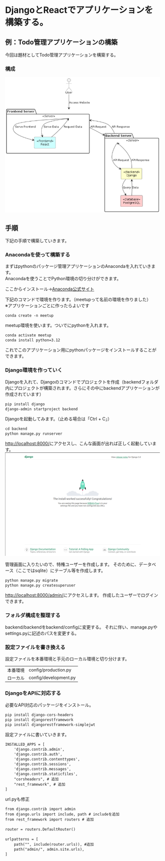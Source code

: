 # DjangoとReactでアプリケーションを構築する。
## 例：Todo管理アプリケーションの構築
今回は題材としてTodo管理アプリケーションを構築する。  

### 構成
![構成図](/out/PlantUML-images/application-composition/application-composition.png)

## 手順
下記の手順で構築していきます。

### Anacondaを使って構築する
まずはpythonのパッケージ管理アプリケーションのAnacondaを入れていきます。  
Anacondaを使うことでPython環境の切り分けができます。

ここからインストール→[Anaconda公式サイト](https://docs.anaconda.com/)  

下記のコマンドで環境を作ります。（meetupって名前の環境を作りました）   
※アプリケーションごとに作ったらよいです
```
conda create -n meetup
```

meetup環境を使います。ついでにpythonを入れます。
```
conda activate meetup
conda install python=3.12
```

これでこのアプリケーション用にpythonパッケージをインストールすることができます。

### Django環境を作っていく
Djangoを入れて、Djangoのコマンドでプロジェクトを作成（backendフォルダ内にプロジェクトが構築されます。さらにその中にbackendアプリケーションが作成されています）
```
pip install django
django-admin startproject backend
```
Djangoを起動してみます。（止める場合は「Ctrl + C」）
```
cd backend
python manage.py runserver
```
[http://localhost:8000/](http://localhost:8000/)にアクセスし、こんな画面が出れば正しく起動しています。
![構成図](/images/django-start-screen.png)

管理画面に入りたいので、特権ユーザーを作成します。
そのために、データベース（ここではsqlite）にテーブル等を作成します。
```
python manage.py migrate
python manage.py createsuperuser
```

[http://localhost:8000/admin/](http://localhost:8000/admin/)にアクセスします。
作成したユーザーでログインできます。

### フォルダ構成を整理する
backend/backendをbackend/configに変更する。
それに伴い、manage.pyやsettings.pyに記述のパスを変更する。

### 設定ファイルを書き換える
設定ファイルを本番環境と手元のローカル環境と切り分けます。  

|     |     |
| --- | --- | 
| 本番環境 | config/production.py |
| ローカル | config/development.py |

### DjangoをAPIに対応する
必要なAPI対応のパッケージをインストール。
```
pip install django-cors-headers
pip install djangorestframework
pip install djangorestframework-simplejwt
```

設定ファイルに書いていきます。
```
INSTALLED_APPS = [
    'django.contrib.admin',
    'django.contrib.auth',
    'django.contrib.contenttypes',
    'django.contrib.sessions',
    'django.contrib.messages',
    'django.contrib.staticfiles',
    "corsheaders", # 追加
    "rest_framework", # 追加
]
```
url.pyも修正
```
from django.contrib import admin
from django.urls import include, path # includeを追加
from rest_framework import routers # 追加

router = routers.DefaultRouter()

urlpatterns = [
    path("", include(router.urls)), #追加
    path("admin/", admin.site.urls),
]
```